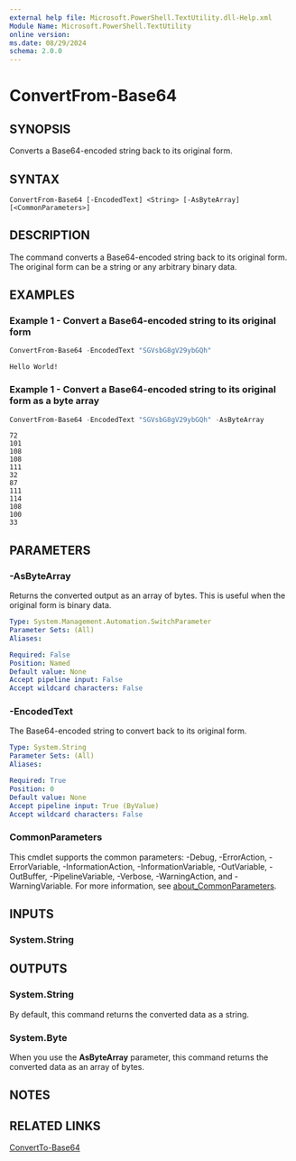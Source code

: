 ```yaml
---
external help file: Microsoft.PowerShell.TextUtility.dll-Help.xml
Module Name: Microsoft.PowerShell.TextUtility
online version:
ms.date: 08/29/2024
schema: 2.0.0
---
```


# ConvertFrom-Base64

## SYNOPSIS

Converts a Base64-encoded string back to its original form.

## SYNTAX

```
ConvertFrom-Base64 [-EncodedText] <String> [-AsByteArray] [<CommonParameters>]
```

## DESCRIPTION

The command converts a Base64-encoded string back to its original form. The original form can be a
string or any arbitrary binary data.

## EXAMPLES

### Example 1 - Convert a Base64-encoded string to its original form

```powershell
ConvertFrom-Base64 -EncodedText "SGVsbG8gV29ybGQh"
```

```output
Hello World!
```

### Example 1 - Convert a Base64-encoded string to its original form as a byte array

```powershell
ConvertFrom-Base64 -EncodedText "SGVsbG8gV29ybGQh" -AsByteArray
```

```output
72
101
108
108
111
32
87
111
114
108
100
33
```

## PARAMETERS

### -AsByteArray

Returns the converted output as an array of bytes. This is useful when the original form is binary
data.

```yaml
Type: System.Management.Automation.SwitchParameter
Parameter Sets: (All)
Aliases:

Required: False
Position: Named
Default value: None
Accept pipeline input: False
Accept wildcard characters: False
```

### -EncodedText

The Base64-encoded string to convert back to its original form.

```yaml
Type: System.String
Parameter Sets: (All)
Aliases:

Required: True
Position: 0
Default value: None
Accept pipeline input: True (ByValue)
Accept wildcard characters: False
```

### CommonParameters

This cmdlet supports the common parameters: -Debug, -ErrorAction, -ErrorVariable,
-InformationAction, -InformationVariable, -OutVariable, -OutBuffer, -PipelineVariable, -Verbose,
-WarningAction, and -WarningVariable. For more information, see
[about_CommonParameters](http://go.microsoft.com/fwlink/?LinkID=113216).

## INPUTS

### System.String

## OUTPUTS

### System.String

By default, this command returns the converted data as a string.

### System.Byte

When you use the **AsByteArray** parameter, this command returns the converted data as an array of
bytes.

## NOTES

## RELATED LINKS

[ConvertTo-Base64](ConvertTo-Base64.md)
